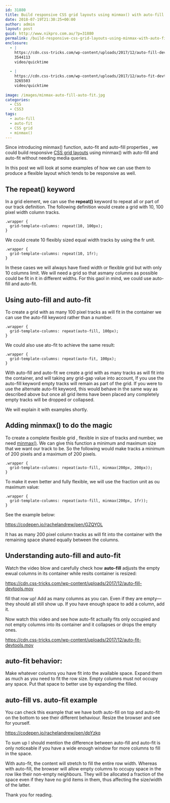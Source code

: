 ```yaml
---
id: 31880
title: Build responsive CSS grid layouts using minmax() with auto-fill and auto-fit
date: 2018-07-19T21:30:25+00:00
author: admin
layout: post
guid: http://www.nikpro.com.au/?p=31880
permalink: /build-responsive-css-grid-layouts-using-minmax-with-auto-fill-and-auto-fit/
enclosure:
  - |
    https://cdn.css-tricks.com/wp-content/uploads/2017/12/auto-fill-devtools.mov
    3544113
    video/quicktime
    
  - |
    https://cdn.css-tricks.com/wp-content/uploads/2017/12/auto-fit-devtools.mov
    3265503
    video/quicktime
    
image: /images/minmax-auto-fill-auto-fit.jpg
categories:
  - CSS
  - CSS3
tags:
  - auto-fill
  - auto-fit
  - CSS grid
  - minmax()
---
```


Since introducing minmax() function, auto-fit and auto-fill properties , we could build responsive [CSS grid layouts](http://www.nikpro.com.au/css-grid-layout-review-with-examples-part-1/) using minmax() with auto-fill and auto-fit without needing media queries.

In this post we will look at some examples of how we can use them to produce a flexible layout which tends to be responsive as well.

## The repeat() keyword

In a grid element, we can use the **repeat()** keyword to repeat all or part of our track definition. The following definition would create a grid with 10, 100 pixel width column tracks.

```
.wrapper {
  grid-template-columns: repeat(10, 100px);
}
```

We could create 10 flexibly sized equal width tracks by using the fr unit.

```
.wrapper {
  grid-template-columns: repeat(10, 1fr);
}
```
In these cases we will always have fixed width or flexible grid but with only 10 columns limit. We will need a grid so that asmany columns as possible could be fit in it in different widths. For this gaol in mind, we could use auto-fill and auto-fit.

## Using auto-fill and auto-fit

To create a grid with as many 100 pixel tracks as will fit in the container we can use the auto-fill keyword rather than a number.

```
.wrapper {
  grid-template-columns: repeat(auto-fill, 100px);
}
```

We could also use ato-fit to achieve the same result:

```
.wrapper {
  grid-template-columns: repeat(auto-fit, 100px);
}
```

With auto-fill and auto-fit we create a grid with as many tracks as will fit into the container, and will taking any grid-gap value into account, If you use the auto-fill keyword empty tracks will remain as part of the grid. If you were to use the alternate auto-fit keyword, this would behave in the same way as described above but once all grid items have been placed any completely empty tracks will be dropped or collapsed. 

We will explain it with examples shortly.

## Adding minmax() to do the magic

To create a complete flexible grid , flexible in size of tracks and number, we need [minmax()](https://drafts.csswg.org/css-grid/#valdef-grid-template-columns-minmax). We can give this function a minimum and maximum size that we want our track to be. So the following would make tracks a minimum of 200 pixels and a maximum of 200 pixels.

```
.wrapper {
  grid-template-columns: repeat(auto-fill, minmax(200px, 200px));
}
```

To make it even better and fully flexible, we will use the fraction unit as ou maximum value:

```
.wrapper {
  grid-template-columns: repeat(auto-fill, minmax(200px, 1fr));
}
```

See the example below:

https://codepen.io/rachelandrew/pen/GZQYOL

It has as many 200 pixel column tracks as will fit into the container with the remaining space shared equally between the columns. 

## Understanding auto-fill and auto-fit

Watch the video blow and carefully check how **auto-fill** adjusts the empty ewual columns in its container while resits container is resized:


https://cdn.css-tricks.com/wp-content/uploads/2017/12/auto-fill-devtools.mov
 
fill that row up! Add as many columns as you can. Even if they are empty— they should all still show up. If you have enough space to add a column, add it. 

Now watch this video and see how auto-fit actually fits only occupied and not empty columns into its container and it collapses or drops the empty ones.
    
https://cdn.css-tricks.com/wp-content/uploads/2017/12/auto-fit-devtools.mov
          
## auto-fit behavior:

Make whatever columns you have fit into the available space. Expand them as much as you need to fit the row size. Empty columns must not occupy any space. Put that space to better use by expanding the filled.

## auto-fill vs. auto-fit example

You can check this example that we have both auto-fill on top and auto-fit on the bottom to see their different behaviour. Resize the browser and see for yourself.
      
https://codepen.io/rachelandrew/pen/dpYzkq

To sum up I should mention the difference between auto-fill and auto-fit is only noticeable if you have a wide enough window for more columns to fill in the space. 

With auto-fit, the content will stretch to fill the entire row width. Whereas with auto-fill, the browser will allow empty columns to occupy space in the row like their non-empty neighbours. They will be allocated a fraction of the space even if they have no grid items in them, thus affecting the size/width of the latter.

Thank you for reading.
